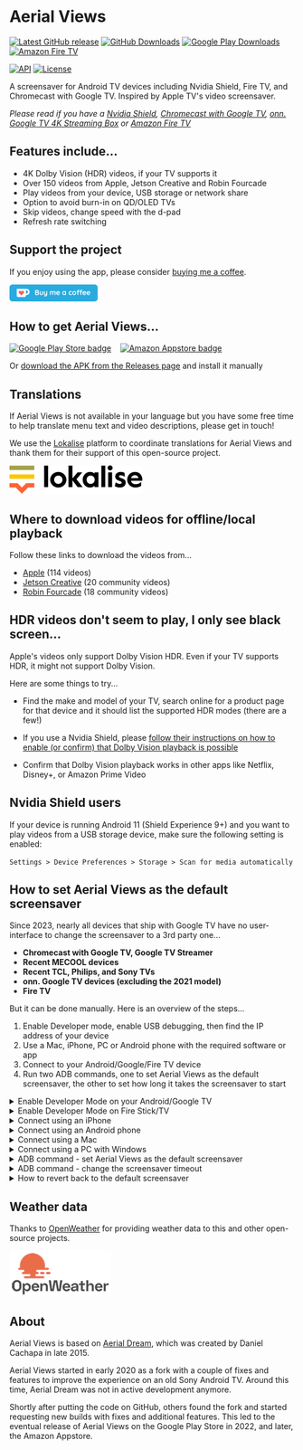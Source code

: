# Aerial Views

[![Latest GitHub release](https://img.shields.io/github/v/release/theothernt/AerialViews.svg?logo=github&label=GitHub&cacheSeconds=3600)](https://github.com/theothernt/AerialViews/releases/latest)
[![GitHub Downloads](https://img.shields.io/github/downloads/theothernt/AerialViews/total?color=blue&label=Downloads&logo=github)](https://github.com/theothernt/AerialViews/releases/latest)
[![Google Play Downloads](https://img.shields.io/static/v1?style=flat&color=brightgreen&logo=google-play&logoColor=FFFFFF&label=Downloads&message=50k%2B)](https://play.google.com/store/apps/details?id=com.neilturner.aerialviews)
[![Amazon Fire TV](https://img.shields.io/static/v1?style=flat&color=FC4C02&logo=Amazon&logoColor=FFFFFF&label=Downloads&message=5k%2B)](https://www.amazon.com/gp/product/B0B4PPSNT6)

[![API](https://img.shields.io/badge/API-22%2B-lightgrey.svg?style=flat)](https://android-arsenal.com/api?level=22)
[![License](https://img.shields.io/:license-gpl%20v3-lightgrey.svg?style=flat)](https://raw.githubusercontent.com/theothernt/AerialViews/master/LICENSE)

A screensaver for Android TV devices including Nvidia Shield, Fire TV, and Chromecast with Google TV. Inspired by Apple TV's video screensaver.

*Please read if you have a [Nvidia Shield](#nvidia-shield-users), [Chromecast with Google TV](#how-to-set-aerial-views-as-the-default-screensaver), [onn. Google TV 4K Streaming Box](#how-to-set-aerial-views-as-the-default-screensaver) or [Amazon Fire TV](#how-to-set-aerial-views-as-the-default-screensaver)*

## Features include...

* 4K Dolby Vision (HDR) videos, if your TV supports it
* Over 150 videos from Apple, Jetson Creative and Robin Fourcade
* Play videos from your device, USB storage or network share
* Option to avoid burn-in on QD/OLED TVs
* Skip videos, change speed with the d-pad
* Refresh rate switching

## Support the project

If you enjoy using the app, please consider [buying me a coffee](https://ko-fi.com/theothernt).

[![Ko-fi badge](docs/images/kofi_badge.png)](https://ko-fi.com/theothernt)

## How to get Aerial Views...

[![Google Play Store badge](https://play.google.com/intl/en_us/badges/images/badge_new.png)](https://play.google.com/store/apps/details?id=com.neilturner.aerialviews) &nbsp;&nbsp;
[<img alt="Amazon Appstore badge" src="https://images-na.ssl-images-amazon.com/images/G/01/mobile-apps/devportal2/res/images/amazon-appstore-badge-english-black.png" width="153">](http://www.amazon.com/gp/mas/dl/android?p=com.neilturner.aerialviews)

Or [download the APK from the Releases page](https://github.com/theothernt/AerialViews/releases) and install it manually

## Translations

If Aerial Views is not available in your language but you have some free time to help translate menu text and video descriptions, please get in touch!

We use the [Lokalise](https://lokalise.com/) platform to coordinate translations for Aerial Views and thank them for their support of this open-source project.

[![Lokalise logo](docs/images/lokalise_logo.png)](https://lokalise.com/)

## Where to download videos for offline/local playback

Follow these links to download the videos from...

* [Apple](https://aerial-videos.netlify.app/#apple) (114 videos)
* [Jetson Creative](https://aerial-videos.netlify.app/#jetson-creative) (20 community videos)
* [Robin Fourcade](https://aerial-videos.netlify.app/#robin-fourcade) (18 community videos)

## HDR videos don't seem to play, I only see black screen...

Apple's videos only support Dolby Vision HDR. Even if your TV supports HDR, it might not support Dolby Vision.

Here are some things to try...

* Find the make and model of your TV, search online for a product page for that device and it should list the supported HDR modes (there are a few!)

* If you use a Nvidia Shield, please [follow their instructions on how to enable (or confirm) that Dolby Vision playback is possible](https://www.nvidia.com/en-us/shield/support/shield-tv/enable-dolby-vision-hdr10-on-shield/)

* Confirm that Dolby Vision playback works in other apps like Netflix, Disney+, or Amazon Prime Video

## Nvidia Shield users

If your device is running Android 11 (Shield Experience 9+) and you want to play videos from a USB storage device, make sure the following setting is enabled:

`Settings > Device Preferences > Storage > Scan for
media automatically`

## How to set Aerial Views as the default screensaver

Since 2023, nearly all devices that ship with Google TV have no user-interface to change the screensaver to a 3rd party one...

* __Chromecast with Google TV, Google TV Streamer__
* __Recent MECOOL devices__
* __Recent TCL, Philips, and Sony TVs__
* __onn. Google TV devices (excluding the 2021 model)__
* __Fire TV__

But it can be done manually. Here is an overview of the steps...

1. Enable Developer mode, enable USB debugging, then find the IP address of your device
2. Use a Mac, iPhone, PC or Android phone with the required software or app
3. Connect to your Android/Google/Fire TV device
4. Run two ADB commands, one to set Aerial Views as the default screensaver, the other to set how long it takes the screensaver to start

<details>
<summary>Enable Developer Mode on your Android/Google TV</summary>
&nbsp;

Navigate to the Settings menu on your device, then to the About screen. Depending on the device…

`Settings > System > About` or
`Settings > Device Preferences > About`

Scroll down to __Build__ and select __Build__ several times until you get the message "You are now a developer!"

Return to __Settings__ and look for the newly enabled __Developer options__ page.

On the __Developer options__ page, look for the __USB debugging__ option and enable it.

Next, find the __IP address__ of your device. Try looking in the Network & Internet settings of the device, check the properties of the current LAN or WIFI connection - that should list the current IP address eg. 192.168.1.105
</details>

<details>
<summary>Enable Developer Mode on Fire Stick/TV</summary>
&nbsp;

Open __Settings__, then navigate to __My Fire TV__ then the __About__ screen.

Highlight the first option on the list, which is usually your device's name, and press the action button on your remote seven times.

You'll now see a message confirming "You are now a developer", and it'll unlock the __Developer Options__ in the previous menu.

Navigate to the __Developer Options__ page, look for the __ADB debugging__ option and enable it.

Next, find the IP address of your device and make a note of it. Navigate to the __About__ then __Network__ screen, which will show your current IP address eg. 192.168.1.120
</details>

<details>
<summary>Connect using an iPhone</summary>
&nbsp;

Find an iPhone app that is capable of running ADB commands, [such as iSH Shell](https://ish.app/), which is free.

Once installed, run the app and install the Android Tools with the following commands…

```sh
apk update
apk add android-tools
```

To check if the ADB command is working, try typing…

```sh
adb version 
```

After pressing return, you should see something like this

```sh
Android Debug Bridge version 1.0.41
Version  31.0.0p1-android-tools
```

Now you can execute ADB commands.
</details>

<details>
<summary>Connect using an Android phone</summary>
&nbsp;

Find an Android app that is capable of running ADB commands, [such as Remote Termux](https://play.google.com/store/apps/details?id=com.termux), which is free.

Once installed, run the app and install the Android Tools with the following commands…

```sh
pkg update
pkg install android-tools
```

To check if the ADB command is working, try typing…

```sh
adb version 
```

After pressing return, you should see something like this

```sh
Android Debug Bridge version 1.0.41
Version  34.0.0p1-android-tools
```

Now you can execute ADB commands.

</details>

<details>
<summary>Connect using a Mac</summary>
&nbsp;

Download the official [SDK Platform Tools](https://developer.android.com/studio/releases/platform-tools) for Mac.

Extract the files from the ZIP archive to a folder. Then open a Terminal or Command Prompt and navigate to the folder.

To check if the ADB command is working, try typing…

```sh
adb version
```

After pressing return, you should see something like this

```sh
Android Debug Bridge version 1.0.41
Version  35.0.0-11411520
```

Now you can execute ADB commands.
</details>

<details>
<summary>Connect using a PC with Windows</summary>
&nbsp;

Download the official [SDK Platform Tools](https://developer.android.com/studio/releases/platform-tools) for Windows.

An alternate option is [Tiny ADB and Fastboot Tool (Portable version)](https://androidmtk.com/tiny-adb-and-fastboot-tool) but they both work in the same way.

Extract the files from the ZIP archive to a folder. Then open a Terminal or Command Prompt and navigate to the folder.

To check if the ADB command is working, try typing…

```sh
adb version
```

After pressing return, you should see something like this

```sh
Android Debug Bridge version 1.0.41
Version  35.0.0-11411520
```

</details>

<details>
<summary>ADB command - set Aerial Views as the default screensaver</summary>
&nbsp;

Connect to your Android TV device and start a command shell...

```sh
adb connect <ip_address>
```

:information_source: *Use the IP address of your device from earlier steps, it should be something like 192.168.1.98*

```sh
adb shell
```

:information_source: *The first time you connect to your Android TV device, you will probably see a confirmation dialogue asking to "allow" the connection*

Next, set Aerial Views as the default screensaver with this command…

```sh
settings put secure screensaver_components com.neilturner.aerialviews/.ui.screensaver.DreamActivity
```

Optional: Confirm that the command was run successfully, as there is no confirmation when the command above is run.

```sh
settings get secure screensaver_components
```

If set correctly, you should see... 

```sh
com.neilturner.aerialviews/com.neilturner.aerialviews.ui.screensaver.DreamActivity
```

</details>

<details>
<summary>ADB command - change the screensaver timeout</summary>
&nbsp;

To change the default timeout use this command with a value in milliseconds. So, 5 minutes is 300000, 10 minutes is 600000 and so on.

```sh
settings put system screen_off_timeout 600000
```

</details>

<details>
<summary>How to revert back to the default screensaver</summary>
&nbsp;

For whatever reason, if you would like to stop using Aerial Views and revert back to the original screensaver, there are two options…

* Reset your device. Doing so will also reset the screensaver preference
* Use an ADB commands to enable the default screensaver, depending on your device

1. Follow the instructions above to connect to your Android/Google TV device using an iPhone, Android phone, Mac, PC, etc
2. Run one of the following commands...

### To restore the default Google TV ambient screensaver

```sh
settings put secure screensaver_components com.google.android.apps.tv.dreamx/.service.Backdrop
```

### To restore the default Fire TV screensaver

```sh
settings put secure screensaver_components com.amazon.bueller.photos/.daydream.ScreenSaverService
```

### To restore the default (older) Android TV backdrop screensaver

```sh
settings put secure screensaver_components com.google.android.backdrop/.Backdrop
```

</details>

## Weather data

Thanks to [OpenWeather](https://openweathermap.org/) for providing weather data to this and other open-source projects.

[![OpenWeather logo](docs/images/openweather_logo.png)](https://openweathermap.org/)

## About

Aerial Views is based on [Aerial Dream](https://github.com/cachapa/AerialDream), which was created by Daniel Cachapa in late 2015.

Aerial Views started in early 2020 as a fork with a couple of fixes and features to improve the experience on an old Sony Android TV. Around this time, Aerial Dream was not in active development anymore.

Shortly after putting the code on GitHub, others found the fork and started requesting new builds with fixes and additional features. This led to the eventual release of Aerial Views on the Google Play Store in 2022, and later, the Amazon Appstore.
